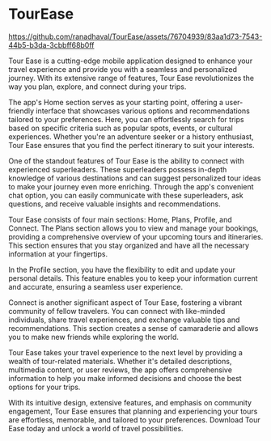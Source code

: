 # TourEase
 
 
  
  https://github.com/ranadhaval/TourEase/assets/76704939/83aa1d73-7543-44b5-b3da-3cbbff68b0ff


 Tour Ease is a cutting-edge mobile application designed to enhance your travel experience and provide you with a seamless and personalized journey. With its extensive range of features, Tour Ease revolutionizes the way you plan, explore, and connect during your trips.

The app's Home section serves as your starting point, offering a user-friendly interface that showcases various options and recommendations tailored to your preferences. Here, you can effortlessly search for trips based on specific criteria such as popular spots, events, or cultural experiences. Whether you're an adventure seeker or a history enthusiast, Tour Ease ensures that you find the perfect itinerary to suit your interests.

One of the standout features of Tour Ease is the ability to connect with experienced superleaders. These superleaders possess in-depth knowledge of various destinations and can suggest personalized tour ideas to make your journey even more enriching. Through the app's convenient chat option, you can easily communicate with these superleaders, ask questions, and receive valuable insights and recommendations.

Tour Ease consists of four main sections: Home, Plans, Profile, and Connect. The Plans section allows you to view and manage your bookings, providing a comprehensive overview of your upcoming tours and itineraries. This section ensures that you stay organized and have all the necessary information at your fingertips.

In the Profile section, you have the flexibility to edit and update your personal details. This feature enables you to keep your information current and accurate, ensuring a seamless user experience.

Connect is another significant aspect of Tour Ease, fostering a vibrant community of fellow travelers. You can connect with like-minded individuals, share travel experiences, and exchange valuable tips and recommendations. This section creates a sense of camaraderie and allows you to make new friends while exploring the world.

Tour Ease takes your travel experience to the next level by providing a wealth of tour-related materials. Whether it's detailed descriptions, multimedia content, or user reviews, the app offers comprehensive information to help you make informed decisions and choose the best options for your trips.

With its intuitive design, extensive features, and emphasis on community engagement, Tour Ease ensures that planning and experiencing your tours are effortless, memorable, and tailored to your preferences. Download Tour Ease today and unlock a world of travel possibilities.



